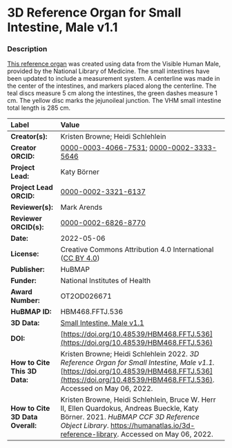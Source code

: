 # 3D Reference Organ for Small Intestine, Male v1.1

### Description
[This reference organ](https://humanatlas.io/3d-reference-library) was created using data from the Visible Human Male, provided by the National Library of Medicine. The small intestines have been updated to include a measurement system. A centerline was made in the center of the intestines, and markers placed along the centerline. The teal discs measure 5 cm along the intestines, the green dashes measure 1 cm. The yellow disc marks the jejunoileal junction. The VHM small intestine total length is 285 cm.

| Label | Value |
| :------------- |:-------------|
| **Creator(s):** | Kristen Browne; Heidi Schlehlein |
| **Creator ORCID:** | [0000-0003-4066-7531](https://orcid.org/0000-0003-4066-7531); [0000-0002-3333-5646](https://orcid.org/0000-0002-3333-5646)|
| **Project Lead:** | Katy B&ouml;rner |
| **Project Lead ORCID:** | [0000-0002-3321-6137](https://orcid.org/0000-0002-3321-6137) |
| **Reviewer(s):** | Mark Arends | 
| **Reviewer ORCID(s):** |[0000-0002-6826-8770](https://doi.org/10.5072/0000-0002-6826-8770) |
| **Date:** | 2022-05-06 |
| **License:** | Creative Commons Attribution 4.0 International ([CC BY 4.0](https://creativecommons.org/licenses/by/4.0/)) |
| **Publisher:** | HuBMAP |
| **Funder:** | National Institutes of Health |
| **Award Number:** | OT2OD026671 |
| **HuBMAP ID:** | HBM468.FFTJ.536 |
| **3D Data:** | [Small Intestine, Male v1.1](https://cdn.humanatlas.io/hra-releases/v1.2/models/VH_M_Small_Intestine.glb) |
| **DOI:** | [https://doi.org/10.48539/HBM468.FFTJ.536](https://doi.org/10.48539/HBM468.FFTJ.536) |
| **How to Cite This 3D Data:** | Kristen Browne; Heidi Schlehlein 2022. *3D Reference Organ for Small Intestine, Male v1.1.* [https://doi.org/10.48539/HBM468.FFTJ.536](https://doi.org/10.48539/HBM468.FFTJ.536). Accessed on May 06, 2022. |
| **How to Cite 3D Data Overall:** | Kristen Browne, Heidi Schlehlein, Bruce W. Herr II, Ellen Quardokus, Andreas Bueckle, Katy B&ouml;rner. 2021. *HuBMAP CCF 3D Reference Object Library*. https://humanatlas.io/3d-reference-library. Accessed on May 06, 2022. |
